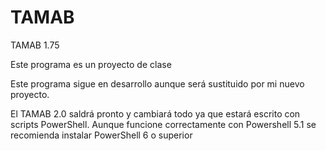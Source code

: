 # TAMAB

TAMAB 1.75

Este programa es un proyecto de clase

Este programa sigue en desarrollo aunque será sustituido por mi nuevo proyecto.

El TAMAB 2.0 saldrá pronto y cambiará todo ya que estará escrito con scripts PowerShell.
Aunque funcione correctamente con Powershell 5.1 se recomienda instalar PowerShell 6 o superior
